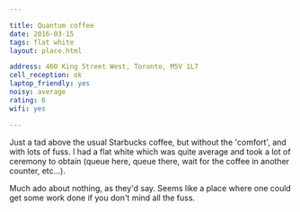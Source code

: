 ```yaml
---

title: Quantum coffee
date: 2016-03-15
tags: flat white
layout: place.html

address: 460 King Street West, Toronto, M5V 1L7
cell_reception: ok
laptop_friendly: yes
noisy: average
rating: 6
wifi: yes

---
```


Just a tad above the usual Starbucks coffee, but without the 'comfort', and with lots of fuss. I had a flat white which was quite average and took a lot of ceremony to obtain (queue here, queue there, wait for the coffee in another counter, etc...).

Much ado about nothing, as they'd say. Seems like a place where one could get some work done if you don't mind all the fuss.

